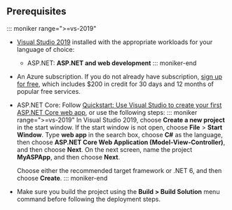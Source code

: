 ## Prerequisites

::: moniker range=">=vs-2019"

* [Visual Studio 2019](https://visualstudio.microsoft.com/downloads/?cid=learn-onpage-download-cta) installed with the appropriate workloads for your language of choice:
  * ASP.NET: **ASP.NET and web development**
::: moniker-end


* An Azure subscription. If you do not already have subscription, [sign up for free](https://azure.microsoft.com/free/dotnet/), which includes $200 in credit for 30 days and 12 months of popular free services.

* ASP.NET Core: Follow [Quickstart: Use Visual Studio to create your first ASP.NET Core web app](../../ide/quickstart-aspnet-core.md), or use the following steps:
  ::: moniker range=">=vs-2019"
  In Visual Studio 2019, choose **Create a new project** in the start window. If the start window is not open, choose **File** > **Start Window**. Type **web app** in the search box, choose **C#** as the language, then choose **ASP.NET Core Web Application (Model-View-Controller)**, and then choose **Next**. On the next screen, name the project **MyASPApp**, and then choose **Next**.

  Choose either the recommended target framework or .NET 6, and then choose **Create**.
  ::: moniker-end


* Make sure you build the project using the **Build > Build Solution** menu command before following the deployment steps.